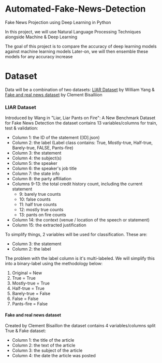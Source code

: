 # Automated-Fake-News-Detection
Fake News Projection using Deep Learning  in Python

In this project, we will use Natural Language Processing Techniques alongside Machine & Deep Learning

The goal of this project is to compare the accuracy of deep learning models against machine learning models
Later-on, we will then ensemble these models for any accuracy increase

# Dataset
Data will be a combination of two datasets: [LIAR Dataset](https://aclanthology.org/P17-2067/) by William Yang & [Fake and real news dataset](https://www.kaggle.com/datasets/clmentbisaillon/fake-and-real-news-dataset?select=True.csv) by Clement Bisalliion


### LIAR Dataset
Introduced by Wang in "Liar, Liar Pants on Fire": A New Benchmark Dataset for Fake News Detection the dataset contains 13 variables/columns for train, test & validation:

- Column 1: the ID of the statement ([ID].json)
- Column 2: the label (Label class contains: True, Mostly-true, Half-true, Barely-true, FALSE, Pants-fire)
- Column 3: the statement
- Column 4: the subject(s)
- Column 5: the speaker
- Column 6: the speaker's job title
- Column 7: the state info
- Column 8: the party affiliation
- Columns 9-13: the total credit history count, including the current statement
  - 9: barely true counts
  - 10: false counts
  - 11: half true counts
  - 12: mostly true counts
  - 13: pants on fire counts
- Column 14: the context (venue / location of the speech or statement)
- Column 15: the extracted justification

To simplify things, 2 variables will be used for classification. These are:
- Column 3: the statement
- Column 2: the label

The problem with the label column is it's multi-labeled. We will simplify this into a binary-label using the methodology below:

1. Original = New
2. True = True
3. Mostly-true = True
4. Half-true = True
5. Barely-true = False
6. False = False
7. Pants-fire = False

#### Fake and real news dataset
Created by Clement Bisaillon the dataset contains 4 variables/columns split True & Fake dataset:
- Column 1: the title of the article
- Column 2: the text of the article
- Column 3: the subject of the article
- Column 4: the date the article was posted

